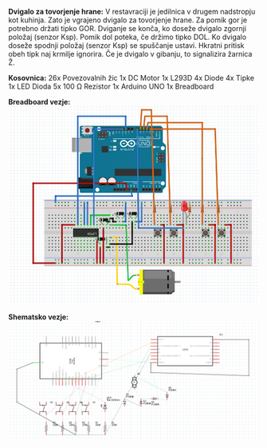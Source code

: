 **Dvigalo za tovorjenje hrane:**
V restavraciji je jedilnica v drugem nadstropju kot kuhinja. Zato je vgrajeno dvigalo za tovorjenje hrane. Za pomik gor je potrebno držati tipko GOR. Dviganje se konča, ko doseže dvigalo zgornji položaj (senzor Ksp). Pomik dol poteka, če držimo tipko DOL. Ko dvigalo doseže spodnji položaj (senzor Ksp) se spuščanje ustavi. Hkratni pritisk obeh tipk naj krmilje ignorira. Če je dvigalo v gibanju, to signalizira žarnica Ž.

**Kosovnica:**
26x Povezovalnih žic
1x DC Motor
1x L293D
4x Diode
4x Tipke
1x LED Dioda
5x 100 Ω Rezistor
1x Arduino UNO
1x Breadboard

**Breadboard vezje:**
![Breadboard vezje](https://github.com/OskarMajcen/Dvigalo-za-tovorjenje-hrane-1/blob/master/breadboard%20vezje.png)

**Shematsko vezje:**
![Shematsko vezje](https://github.com/OskarMajcen/Dvigalo-za-tovorjenje-hrane-1/blob/master/shematskovezje.png)

